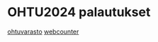 # OHTU2024 palautukset

[ohtuvarasto](https://github.com/santeri0200/ohtuvarasto)
[webcounter](https://github.com/santeri0200/webcounter)
